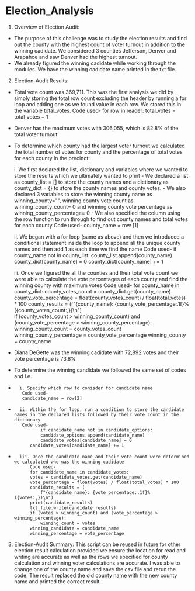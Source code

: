 # Election_Analysis

1. Overview of Election Audit: 
- The purpose of this challenge was to study the election results and find out the county with the highest count of voter turnout in addition to the winning cadidate. We considered 3 counties Jefferson, Denver and Arapahoe and saw Denver had the highest turnout.
- We already figured the winning cadidate while working through the modules. We have the winning cadidate name printed in the txt file. 

2. Election-Audit Results:
- Total vote count was 369,711. This was the first analysis we did by simply storing the total row count excluding the header by running a for loop and adding one as we found value in each row. We stored this in the variable total_votes.
    Code used-
    for row in reader:
        total_votes = total_votes + 1

- Denver has the maximum votes with 306,055, which is 82.8% of the total voter turnout
- To determine which county had the largest voter turnout we calculated the total number of votes for county and the percentage of total votes for each county in the precinct:

    i. We first declared the list, dictionary and variables where we wanted to store the results which we ultimately wanted to print
      - We declared a list as county_list = [] to store the county names and a dictionary as county_dict = {} to store the county names and county votes. 
      - We also declared 3 variables to store the winning county name as winning_county="", winning county vote count as winning_county_count= 0 and winning county         vote percentage as winning_county_percentage= 0
      - We also specified the column using the row function to run through to find out county names and total votes for each county
        Code used-
        county_name = row [1]


    ii. We began with a for loop (same as above) and then we introduced a conditional statement inside the loop to append all the unique county names and then add 1         as each time we find the name
        Code used- 
            if county_name not in county_list:
                county_list.append(county_name)
                county_dict[county_name] = 0
            county_dict[county_name] += 1

    iii. Once we figured the all the counties and their total vote count we were able to calculate the vote percentages of each county and find the winning county            with maximum votes
         Code used- 
            for county_name in county_dict:
                county_votes_count = county_dict.get(county_name)
                county_vote_percentage = float(county_votes_count) / float(total_votes) * 100
                county_results = (f"{county_name}: {county_vote_percentage:.1f}% ({county_votes_count:,})\n")                
                if (county_votes_count > winning_county_count) and (county_vote_percentage > winning_county_percentage):
                    winning_county_count = county_votes_count
                    winning_county_percentage = county_vote_percentage
                    winning_county = county_name       


- Diana DeGette was the winning cadidate with 72,892 votes and their vote percentage is 73.8%    
- To determine the winning candidate we followed the same set of codes and i.e.
- 
        i. Specify which row to conisder for candidate name
         Code used-
         candidate_name = row[2]  
-
        ii. Within the for loop, run a condition to store the candidate names in the declared lists followed by their vote count in the dictionary
         Code used-     
                if candidate_name not in candidate_options:
                candidate_options.append(candidate_name)
                candidate_votes[candidate_name] = 0
            candidate_votes[candidate_name] += 1
-
        iii. Once the candidate name and their vote count were determined we calculated who was the winning cadidate
            Code used-
            for candidate_name in candidate_votes:
            votes = candidate_votes.get(candidate_name)
            vote_percentage = float(votes) / float(total_votes) * 100
            candidate_results = (
                f"{candidate_name}: {vote_percentage:.1f}% ({votes:,})\n")
            print(candidate_results)
            txt_file.write(candidate_results)
            if (votes > winning_count) and (vote_percentage > winning_percentage):
                winning_count = votes
            winning_candidate = candidate_name
            winning_percentage = vote_percentage
 
3. Election-Audit Summary: This script can be reused in future for other election result calculation provided we ensure the location for read and writing are accurate as well as the rows we specified for county calculation and winning voter calculations are accurate. 
I was able to change one of the county name and save the csv file and rerun the code. The result replaced the old county name with the new county name and printed the correct result. 
